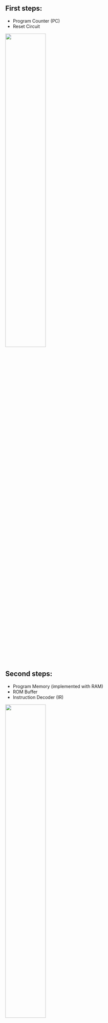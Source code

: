 ## **First steps:** ##
- Program Counter (PC)
- Reset Circuit
<img src="https://user-images.githubusercontent.com/60040866/210156752-fad50697-46ca-4214-9a14-8f83bcc0a2d4.jpg" width="50%" height="50%">

## **Second steps:** ##
- Program Memory (implemented with RAM)
- ROM Buffer
- Instruction Decoder (IR)
<img src="https://user-images.githubusercontent.com/60040866/210156651-c46fe125-5d40-40e0-8d7e-c364cd57dfa4.jpg" width="50%" height="50%">  

**Testing Pogram Memory data Retention,**
- Supercap 1.5F x 5.5V
<img src="https://github.com/edson-acordi/4bit-microcomputer/assets/60040866/a2fe99ea-dd8a-482d-8cfc-01353842928a" width="50%" height="50%">

## **Third steps:** ##
- Control Unit (UC)
<img src="https://github.com/edson-acordi/4bit-microcomputer/assets/60040866/295b0a52-9b02-4270-a238-3d60fdfb3153" width="50%" height="50%" rotate="90">

